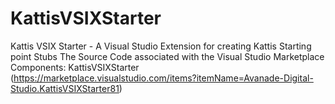 # KattisVSIXStarter
Kattis VSIX Starter - A Visual Studio Extension for creating Kattis Starting point Stubs
The Source Code associated with the Visual Studio Marketplace Components:
KattisVSIXStarter (https://marketplace.visualstudio.com/items?itemName=Avanade-Digital-Studio.KattisVSIXStarter81)

